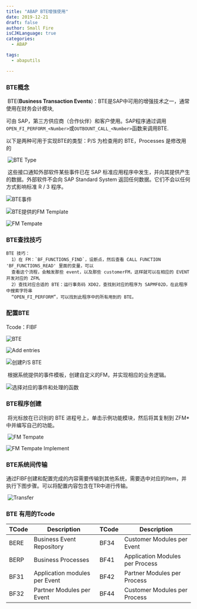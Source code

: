 ```yaml
---
title: "ABAP BTE增强使用"
date: 2019-12-21
draft: false
author: Small Fire
isCJKLanguage: true
categories: 
  - ABAP

tags: 
  - abaputils

---
```


### BTE概念

​	BTE(**Business Transaction Events**)：BTE是SAP中可用的增强技术之一，通常使用在财务会计模块,

可由 SAP，第三方供应商（合作伙伴）和客户使用。SAP程序通过调用`OPEN_FI_PERFORM_<Number>`或`OUTBOUNT_CALL_<Number>`函数来调用BTE.

以下是两种可用于实现BTE的类型：P/S 为检查用的 BTE，Processes 是修改用的

​	![BTE Type](/images/ABAP/BTE5.png)

​	这些接口通知外部软件某些事件已在 SAP 标准应用程序中发生，并向其提供产生的数据。外部软件不会向 SAP Standard System 返回任何数据。它们不会以任何方式影响标准 R / 3 程序。

![BTE事件](/images/ABAP/BTE6.png)

![BTE提供的FM Template](/images/ABAP/BTE7.png)

![FM Tempate](/images/ABAP/BTE8.png)

### BTE查找技巧

```JS
BTE 技巧：
  1）在 FM：`BF_FUNCTIONS_FIND`，设断点，然后查看 CALL FUNCTION 'BF_FUNCTIONS_READ' 里面的变量，可以
  查看这个流程，会触发那些 event，以及那些 customerFM，这样就可以在相应的 EVENT 开发对应的 ZFM。
  2）查找对应合适的 BTE：运行事务码 XD02，查找到对应的程序为 SAPMF02D，在此程序中搜索字符串
  “OPEN_FI_PERFORM”，可以找到此程序中的所有用到的 BTE。
```

### 配置BTE

Tcode：FIBF

![BTE](/images/ABAP/BTE1.png)

![Add entries](/images/ABAP/BTE3.png)

![创建P/S BTE](/images/ABAP/BTE2.png)

​	根据系统提供的事件模板，创建自定义的FM，并实现相应的业务逻辑。

![选择对应的事件和处理的函数](/images/ABAP/BTE4.png)

###  BTE程序创建

​	将光标放在已识别的 BTE 进程号上，单击示例功能模块，然后将其复制到 ZFM* 中并编写自己的功能。

​	![FM Tempate](/images/ABAP/BTE9.png)

![FM Tempate Implement](/images/ABAP/BTE10.png)

### BTE系统间传输

​	通过FIBF创建和配置完成的内容需要传输到其他系统，需要选中对应的Item，并执行下图步骤。可以将配置内容包含在TR中进行传输。

​	![Transfer](/images/ABAP/BTE11.png)

###   BTE 有用的Tcode 

| TCode | Description                   | TCode | Description                     |
| ----- | ----------------------------- | ----- | ------------------------------- |
| BERE  | Business Event Repository     | BF34  | Customer Modules per Event      |
| BERP  | Business Processes            | BF41  | Application Modules per Process |
| BF31  | Application modules per Event | BF42  | Partner Modules per Process     |
| BF32  | Partner Modules per Event     | BF44  | Customer Modules per Process    |


